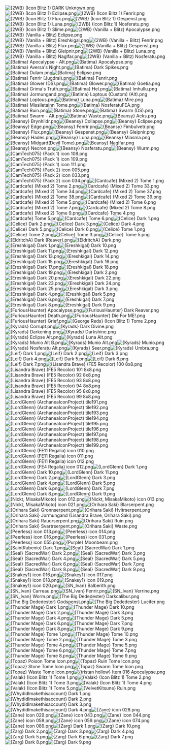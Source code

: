 ![{2WB} (Icon Blitz 1) DARK Unknown.png](https://raw.githubusercontent.com/Klokinator/FE-Repo/main/Item%20Icons/Magic%20-%20Dark/%7B2WB%7D%20(Icon%20Blitz%201)%20DARK%20Unknown.png "{2WB} (Icon Blitz 1) DARK Unknown.png")![{2WB} (Icon Blitz 1) Eclipse.png](https://raw.githubusercontent.com/Klokinator/FE-Repo/main/Item%20Icons/Magic%20-%20Dark/%7B2WB%7D%20(Icon%20Blitz%201)%20Eclipse.png "{2WB} (Icon Blitz 1) Eclipse.png")![{2WB} (Icon Blitz 1) Fenrir.png](https://raw.githubusercontent.com/Klokinator/FE-Repo/main/Item%20Icons/Magic%20-%20Dark/%7B2WB%7D%20(Icon%20Blitz%201)%20Fenrir.png "{2WB} (Icon Blitz 1) Fenrir.png")![{2WB} (Icon Blitz 1) Flux.png](https://raw.githubusercontent.com/Klokinator/FE-Repo/main/Item%20Icons/Magic%20-%20Dark/%7B2WB%7D%20(Icon%20Blitz%201)%20Flux.png "{2WB} (Icon Blitz 1) Flux.png")![{2WB} (Icon Blitz 1) Gespenst.png](https://raw.githubusercontent.com/Klokinator/FE-Repo/main/Item%20Icons/Magic%20-%20Dark/%7B2WB%7D%20(Icon%20Blitz%201)%20Gespenst.png "{2WB} (Icon Blitz 1) Gespenst.png")![{2WB} (Icon Blitz 1) Luna.png](https://raw.githubusercontent.com/Klokinator/FE-Repo/main/Item%20Icons/Magic%20-%20Dark/%7B2WB%7D%20(Icon%20Blitz%201)%20Luna.png "{2WB} (Icon Blitz 1) Luna.png")![{2WB} (Icon Blitz 1) Nosferatu.png](https://raw.githubusercontent.com/Klokinator/FE-Repo/main/Item%20Icons/Magic%20-%20Dark/%7B2WB%7D%20(Icon%20Blitz%201)%20Nosferatu.png "{2WB} (Icon Blitz 1) Nosferatu.png")![{2WB} (Icon Blitz 1) Slime.png](https://raw.githubusercontent.com/Klokinator/FE-Repo/main/Item%20Icons/Magic%20-%20Dark/%7B2WB%7D%20(Icon%20Blitz%201)%20Slime.png "{2WB} (Icon Blitz 1) Slime.png")![{2WB} (Vanilla + Blitz) Apocalypse.png](https://raw.githubusercontent.com/Klokinator/FE-Repo/main/Item%20Icons/Magic%20-%20Dark/%7B2WB%7D%20(Vanilla%20%2B%20Blitz)%20Apocalypse.png "{2WB} (Vanilla + Blitz) Apocalypse.png")![{2WB} (Vanilla + Blitz) Eclipse.png](https://raw.githubusercontent.com/Klokinator/FE-Repo/main/Item%20Icons/Magic%20-%20Dark/%7B2WB%7D%20(Vanilla%20%2B%20Blitz)%20Eclipse.png "{2WB} (Vanilla + Blitz) Eclipse.png")![{2WB} (Vanilla + Blitz) Ereshkigal.png](https://raw.githubusercontent.com/Klokinator/FE-Repo/main/Item%20Icons/Magic%20-%20Dark/%7B2WB%7D%20(Vanilla%20%2B%20Blitz)%20Ereshkigal.png "{2WB} (Vanilla + Blitz) Ereshkigal.png")![{2WB} (Vanilla + Blitz) Fenrir.png](https://raw.githubusercontent.com/Klokinator/FE-Repo/main/Item%20Icons/Magic%20-%20Dark/%7B2WB%7D%20(Vanilla%20%2B%20Blitz)%20Fenrir.png "{2WB} (Vanilla + Blitz) Fenrir.png")![{2WB} (Vanilla + Blitz) Flux.png](https://raw.githubusercontent.com/Klokinator/FE-Repo/main/Item%20Icons/Magic%20-%20Dark/%7B2WB%7D%20(Vanilla%20%2B%20Blitz)%20Flux.png "{2WB} (Vanilla + Blitz) Flux.png")![{2WB} (Vanilla + Blitz) Gespenst.png](https://raw.githubusercontent.com/Klokinator/FE-Repo/main/Item%20Icons/Magic%20-%20Dark/%7B2WB%7D%20(Vanilla%20%2B%20Blitz)%20Gespenst.png "{2WB} (Vanilla + Blitz) Gespenst.png")![{2WB} (Vanilla + Blitz) Gleipnir.png](https://raw.githubusercontent.com/Klokinator/FE-Repo/main/Item%20Icons/Magic%20-%20Dark/%7B2WB%7D%20(Vanilla%20%2B%20Blitz)%20Gleipnir.png "{2WB} (Vanilla + Blitz) Gleipnir.png")![{2WB} (Vanilla + Blitz) Luna.png](https://raw.githubusercontent.com/Klokinator/FE-Repo/main/Item%20Icons/Magic%20-%20Dark/%7B2WB%7D%20(Vanilla%20%2B%20Blitz)%20Luna.png "{2WB} (Vanilla + Blitz) Luna.png")![{2WB} (Vanilla + Blitz) Naglfar.png](https://raw.githubusercontent.com/Klokinator/FE-Repo/main/Item%20Icons/Magic%20-%20Dark/%7B2WB%7D%20(Vanilla%20%2B%20Blitz)%20Naglfar.png "{2WB} (Vanilla + Blitz) Naglfar.png")![{2WB} (Vanilla + Blitz) Nosferatu.png](https://raw.githubusercontent.com/Klokinator/FE-Repo/main/Item%20Icons/Magic%20-%20Dark/%7B2WB%7D%20(Vanilla%20%2B%20Blitz)%20Nosferatu.png "{2WB} (Vanilla + Blitz) Nosferatu.png")![{Batima} Apocalypse - Alt.png](https://raw.githubusercontent.com/Klokinator/FE-Repo/main/Item%20Icons/Magic%20-%20Dark/%7BBatima%7D%20Apocalypse%20-%20Alt.png "{Batima} Apocalypse - Alt.png")![{Batima} Apocalypse.png](https://raw.githubusercontent.com/Klokinator/FE-Repo/main/Item%20Icons/Magic%20-%20Dark/%7BBatima%7D%20Apocalypse.png "{Batima} Apocalypse.png")![{Batima} Aversa's Night.png](https://raw.githubusercontent.com/Klokinator/FE-Repo/main/Item%20Icons/Magic%20-%20Dark/%7BBatima%7D%20Aversa's%20Night.png "{Batima} Aversa's Night.png")![{Batima} Dark Spikes.png](https://raw.githubusercontent.com/Klokinator/FE-Repo/main/Item%20Icons/Magic%20-%20Dark/%7BBatima%7D%20Dark%20Spikes.png "{Batima} Dark Spikes.png")![{Batima} Dulam.png](https://raw.githubusercontent.com/Klokinator/FE-Repo/main/Item%20Icons/Magic%20-%20Dark/%7BBatima%7D%20Dulam.png "{Batima} Dulam.png")![{Batima} Eclipse.png](https://raw.githubusercontent.com/Klokinator/FE-Repo/main/Item%20Icons/Magic%20-%20Dark/%7BBatima%7D%20Eclipse.png "{Batima} Eclipse.png")![{Batima} Fenrir (Jugdral).png](https://raw.githubusercontent.com/Klokinator/FE-Repo/main/Item%20Icons/Magic%20-%20Dark/%7BBatima%7D%20Fenrir%20(Jugdral).png "{Batima} Fenrir (Jugdral).png")![{Batima} Fenrir.png](https://raw.githubusercontent.com/Klokinator/FE-Repo/main/Item%20Icons/Magic%20-%20Dark/%7BBatima%7D%20Fenrir.png "{Batima} Fenrir.png")![{Batima} Glower (DS).png](https://raw.githubusercontent.com/Klokinator/FE-Repo/main/Item%20Icons/Magic%20-%20Dark/%7BBatima%7D%20Glower%20(DS).png "{Batima} Glower (DS).png")![{Batima} Glower.png](https://raw.githubusercontent.com/Klokinator/FE-Repo/main/Item%20Icons/Magic%20-%20Dark/%7BBatima%7D%20Glower.png "{Batima} Glower.png")![{Batima} Goetia.png](https://raw.githubusercontent.com/Klokinator/FE-Repo/main/Item%20Icons/Magic%20-%20Dark/%7BBatima%7D%20Goetia.png "{Batima} Goetia.png")![{Batima} Grima's Truth.png](https://raw.githubusercontent.com/Klokinator/FE-Repo/main/Item%20Icons/Magic%20-%20Dark/%7BBatima%7D%20Grima's%20Truth.png "{Batima} Grima's Truth.png")![{Batima} Hel.png](https://raw.githubusercontent.com/Klokinator/FE-Repo/main/Item%20Icons/Magic%20-%20Dark/%7BBatima%7D%20Hel.png "{Batima} Hel.png")![{Batima} Imhullu.png](https://raw.githubusercontent.com/Klokinator/FE-Repo/main/Item%20Icons/Magic%20-%20Dark/%7BBatima%7D%20Imhullu.png "{Batima} Imhullu.png")![{Batima} Jormungand.png](https://raw.githubusercontent.com/Klokinator/FE-Repo/main/Item%20Icons/Magic%20-%20Dark/%7BBatima%7D%20Jormungand.png "{Batima} Jormungand.png")![{Batima} Loptous (Custom) (Alt).png](https://raw.githubusercontent.com/Klokinator/FE-Repo/main/Item%20Icons/Magic%20-%20Dark/%7BBatima%7D%20Loptous%20(Custom)%20(Alt).png "{Batima} Loptous (Custom) (Alt).png")![{Batima} Loptous.png](https://raw.githubusercontent.com/Klokinator/FE-Repo/main/Item%20Icons/Magic%20-%20Dark/%7BBatima%7D%20Loptous.png "{Batima} Loptous.png")![{Batima} Luna.png](https://raw.githubusercontent.com/Klokinator/FE-Repo/main/Item%20Icons/Magic%20-%20Dark/%7BBatima%7D%20Luna.png "{Batima} Luna.png")![{Batima} Mire.png](https://raw.githubusercontent.com/Klokinator/FE-Repo/main/Item%20Icons/Magic%20-%20Dark/%7BBatima%7D%20Mire.png "{Batima} Mire.png")![{Batima} Missiletainn Tome.png](https://raw.githubusercontent.com/Klokinator/FE-Repo/main/Item%20Icons/Magic%20-%20Dark/%7BBatima%7D%20Missiletainn%20Tome.png "{Batima} Missiletainn Tome.png")![{Batima} NosferatuFEA.png](https://raw.githubusercontent.com/Klokinator/FE-Repo/main/Item%20Icons/Magic%20-%20Dark/%7BBatima%7D%20NosferatuFEA.png "{Batima} NosferatuFEA.png")![{Batima} Ruin.png](https://raw.githubusercontent.com/Klokinator/FE-Repo/main/Item%20Icons/Magic%20-%20Dark/%7BBatima%7D%20Ruin.png "{Batima} Ruin.png")![{Batima} Stone.png](https://raw.githubusercontent.com/Klokinator/FE-Repo/main/Item%20Icons/Magic%20-%20Dark/%7BBatima%7D%20Stone.png "{Batima} Stone.png")![{Batima} Swarm (DS).png](https://raw.githubusercontent.com/Klokinator/FE-Repo/main/Item%20Icons/Magic%20-%20Dark/%7BBatima%7D%20Swarm%20(DS).png "{Batima} Swarm (DS).png")![{Batima} Swarm - Alt.png](https://raw.githubusercontent.com/Klokinator/FE-Repo/main/Item%20Icons/Magic%20-%20Dark/%7BBatima%7D%20Swarm%20-%20Alt.png "{Batima} Swarm - Alt.png")![{Batima} Waste.png](https://raw.githubusercontent.com/Klokinator/FE-Repo/main/Item%20Icons/Magic%20-%20Dark/%7BBatima%7D%20Waste.png "{Batima} Waste.png")![{Beansy} Acks.png](https://raw.githubusercontent.com/Klokinator/FE-Repo/main/Item%20Icons/Magic%20-%20Dark/%7BBeansy%7D%20Acks.png "{Beansy} Acks.png")![{Beansy} Brynhildr.png](https://raw.githubusercontent.com/Klokinator/FE-Repo/main/Item%20Icons/Magic%20-%20Dark/%7BBeansy%7D%20Brynhildr.png "{Beansy} Brynhildr.png")![{Beansy} Collapse.png](https://raw.githubusercontent.com/Klokinator/FE-Repo/main/Item%20Icons/Magic%20-%20Dark/%7BBeansy%7D%20Collapse.png "{Beansy} Collapse.png")![{Beansy} Eclipse.png](https://raw.githubusercontent.com/Klokinator/FE-Repo/main/Item%20Icons/Magic%20-%20Dark/%7BBeansy%7D%20Eclipse.png "{Beansy} Eclipse.png")![{Beansy} Edge.png](https://raw.githubusercontent.com/Klokinator/FE-Repo/main/Item%20Icons/Magic%20-%20Dark/%7BBeansy%7D%20Edge.png "{Beansy} Edge.png")![{Beansy} Fenrir.png](https://raw.githubusercontent.com/Klokinator/FE-Repo/main/Item%20Icons/Magic%20-%20Dark/%7BBeansy%7D%20Fenrir.png "{Beansy} Fenrir.png")![{Beansy} Fimbulvetr.png](https://raw.githubusercontent.com/Klokinator/FE-Repo/main/Item%20Icons/Magic%20-%20Dark/%7BBeansy%7D%20Fimbulvetr.png "{Beansy} Fimbulvetr.png")![{Beansy} Flux.png](https://raw.githubusercontent.com/Klokinator/FE-Repo/main/Item%20Icons/Magic%20-%20Dark/%7BBeansy%7D%20Flux.png "{Beansy} Flux.png")![{Beansy} Gespenst.png](https://raw.githubusercontent.com/Klokinator/FE-Repo/main/Item%20Icons/Magic%20-%20Dark/%7BBeansy%7D%20Gespenst.png "{Beansy} Gespenst.png")![{Beansy} Gleipnir.png](https://raw.githubusercontent.com/Klokinator/FE-Repo/main/Item%20Icons/Magic%20-%20Dark/%7BBeansy%7D%20Gleipnir.png "{Beansy} Gleipnir.png")![{Beansy} Hades.png](https://raw.githubusercontent.com/Klokinator/FE-Repo/main/Item%20Icons/Magic%20-%20Dark/%7BBeansy%7D%20Hades.png "{Beansy} Hades.png")![{Beansy} Luna.png](https://raw.githubusercontent.com/Klokinator/FE-Repo/main/Item%20Icons/Magic%20-%20Dark/%7BBeansy%7D%20Luna.png "{Beansy} Luna.png")![{Beansy} Miasma.png](https://raw.githubusercontent.com/Klokinator/FE-Repo/main/Item%20Icons/Magic%20-%20Dark/%7BBeansy%7D%20Miasma.png "{Beansy} Miasma.png")![{Beansy} Midgard(Devil Tome).png](https://raw.githubusercontent.com/Klokinator/FE-Repo/main/Item%20Icons/Magic%20-%20Dark/%7BBeansy%7D%20Midgard(Devil%20Tome).png "{Beansy} Midgard(Devil Tome).png")![{Beansy} Naglfar.png](https://raw.githubusercontent.com/Klokinator/FE-Repo/main/Item%20Icons/Magic%20-%20Dark/%7BBeansy%7D%20Naglfar.png "{Beansy} Naglfar.png")![{Beansy} Necron.png](https://raw.githubusercontent.com/Klokinator/FE-Repo/main/Item%20Icons/Magic%20-%20Dark/%7BBeansy%7D%20Necron.png "{Beansy} Necron.png")![{Beansy} Nosferatu.png](https://raw.githubusercontent.com/Klokinator/FE-Repo/main/Item%20Icons/Magic%20-%20Dark/%7BBeansy%7D%20Nosferatu.png "{Beansy} Nosferatu.png")![{Beansy} Wurm.png](https://raw.githubusercontent.com/Klokinator/FE-Repo/main/Item%20Icons/Magic%20-%20Dark/%7BBeansy%7D%20Wurm.png "{Beansy} Wurm.png")![{CamTech075} (Pack 1) icon 108.png](https://raw.githubusercontent.com/Klokinator/FE-Repo/main/Item%20Icons/Magic%20-%20Dark/%7BCamTech075%7D%20(Pack%201)%20icon%20108.png "{CamTech075} (Pack 1) icon 108.png")![{CamTech075} (Pack 1) icon 109.png](https://raw.githubusercontent.com/Klokinator/FE-Repo/main/Item%20Icons/Magic%20-%20Dark/%7BCamTech075%7D%20(Pack%201)%20icon%20109.png "{CamTech075} (Pack 1) icon 109.png")![{CamTech075} (Pack 1) icon 111.png](https://raw.githubusercontent.com/Klokinator/FE-Repo/main/Item%20Icons/Magic%20-%20Dark/%7BCamTech075%7D%20(Pack%201)%20icon%20111.png "{CamTech075} (Pack 1) icon 111.png")![{CamTech075} (Pack 2) icon 005.png](https://raw.githubusercontent.com/Klokinator/FE-Repo/main/Item%20Icons/Magic%20-%20Dark/%7BCamTech075%7D%20(Pack%202)%20icon%20005.png "{CamTech075} (Pack 2) icon 005.png")![{CamTech075} (Pack 2) icon 033.png](https://raw.githubusercontent.com/Klokinator/FE-Repo/main/Item%20Icons/Magic%20-%20Dark/%7BCamTech075%7D%20(Pack%202)%20icon%20033.png "{CamTech075} (Pack 2) icon 033.png")![{CamTech075} (Pack 2) icon 034.png](https://raw.githubusercontent.com/Klokinator/FE-Repo/main/Item%20Icons/Magic%20-%20Dark/%7BCamTech075%7D%20(Pack%202)%20icon%20034.png "{CamTech075} (Pack 2) icon 034.png")![{Cardcafe} (Mixed 2) Tome 1.png](https://raw.githubusercontent.com/Klokinator/FE-Repo/main/Item%20Icons/Magic%20-%20Dark/%7BCardcafe%7D%20(Mixed%202)%20Tome%201.png "{Cardcafe} (Mixed 2) Tome 1.png")![{Cardcafe} (Mixed 2) Tome 2.png](https://raw.githubusercontent.com/Klokinator/FE-Repo/main/Item%20Icons/Magic%20-%20Dark/%7BCardcafe%7D%20(Mixed%202)%20Tome%202.png "{Cardcafe} (Mixed 2) Tome 2.png")![{Cardcafe} (Mixed 2) Tome 33.png](https://raw.githubusercontent.com/Klokinator/FE-Repo/main/Item%20Icons/Magic%20-%20Dark/%7BCardcafe%7D%20(Mixed%202)%20Tome%2033.png "{Cardcafe} (Mixed 2) Tome 33.png")![{Cardcafe} (Mixed 2) Tome 34.png](https://raw.githubusercontent.com/Klokinator/FE-Repo/main/Item%20Icons/Magic%20-%20Dark/%7BCardcafe%7D%20(Mixed%202)%20Tome%2034.png "{Cardcafe} (Mixed 2) Tome 34.png")![{Cardcafe} (Mixed 2) Tome 37.png](https://raw.githubusercontent.com/Klokinator/FE-Repo/main/Item%20Icons/Magic%20-%20Dark/%7BCardcafe%7D%20(Mixed%202)%20Tome%2037.png "{Cardcafe} (Mixed 2) Tome 37.png")![{Cardcafe} (Mixed 2) Tome 38.png](https://raw.githubusercontent.com/Klokinator/FE-Repo/main/Item%20Icons/Magic%20-%20Dark/%7BCardcafe%7D%20(Mixed%202)%20Tome%2038.png "{Cardcafe} (Mixed 2) Tome 38.png")![{Cardcafe} (Mixed 2) Tome 39.png](https://raw.githubusercontent.com/Klokinator/FE-Repo/main/Item%20Icons/Magic%20-%20Dark/%7BCardcafe%7D%20(Mixed%202)%20Tome%2039.png "{Cardcafe} (Mixed 2) Tome 39.png")![{Cardcafe} (Mixed 2) Tome 5.png](https://raw.githubusercontent.com/Klokinator/FE-Repo/main/Item%20Icons/Magic%20-%20Dark/%7BCardcafe%7D%20(Mixed%202)%20Tome%205.png "{Cardcafe} (Mixed 2) Tome 5.png")![{Cardcafe} (Mixed 2) Tome 6.png](https://raw.githubusercontent.com/Klokinator/FE-Repo/main/Item%20Icons/Magic%20-%20Dark/%7BCardcafe%7D%20(Mixed%202)%20Tome%206.png "{Cardcafe} (Mixed 2) Tome 6.png")![{Cardcafe} (Mixed 2) Tome 7.png](https://raw.githubusercontent.com/Klokinator/FE-Repo/main/Item%20Icons/Magic%20-%20Dark/%7BCardcafe%7D%20(Mixed%202)%20Tome%207.png "{Cardcafe} (Mixed 2) Tome 7.png")![{Cardcafe} (Mixed 2) Tome 8.png](https://raw.githubusercontent.com/Klokinator/FE-Repo/main/Item%20Icons/Magic%20-%20Dark/%7BCardcafe%7D%20(Mixed%202)%20Tome%208.png "{Cardcafe} (Mixed 2) Tome 8.png")![{Cardcafe} (Mixed 2) Tome 9.png](https://raw.githubusercontent.com/Klokinator/FE-Repo/main/Item%20Icons/Magic%20-%20Dark/%7BCardcafe%7D%20(Mixed%202)%20Tome%209.png "{Cardcafe} (Mixed 2) Tome 9.png")![{Cardcafe} Tome 4.png](https://raw.githubusercontent.com/Klokinator/FE-Repo/main/Item%20Icons/Magic%20-%20Dark/%7BCardcafe%7D%20Tome%204.png "{Cardcafe} Tome 4.png")![{Cardcafe} Tome 5.png](https://raw.githubusercontent.com/Klokinator/FE-Repo/main/Item%20Icons/Magic%20-%20Dark/%7BCardcafe%7D%20Tome%205.png "{Cardcafe} Tome 5.png")![{Cardcafe} Tome 6.png](https://raw.githubusercontent.com/Klokinator/FE-Repo/main/Item%20Icons/Magic%20-%20Dark/%7BCardcafe%7D%20Tome%206.png "{Cardcafe} Tome 6.png")![{Celice} Dark 1.png](https://raw.githubusercontent.com/Klokinator/FE-Repo/main/Item%20Icons/Magic%20-%20Dark/%7BCelice%7D%20Dark%201.png "{Celice} Dark 1.png")![{Celice} Dark 2.png](https://raw.githubusercontent.com/Klokinator/FE-Repo/main/Item%20Icons/Magic%20-%20Dark/%7BCelice%7D%20Dark%202.png "{Celice} Dark 2.png")![{Celice} Dark 3.png](https://raw.githubusercontent.com/Klokinator/FE-Repo/main/Item%20Icons/Magic%20-%20Dark/%7BCelice%7D%20Dark%203.png "{Celice} Dark 3.png")![{Celice} Dark 4.png](https://raw.githubusercontent.com/Klokinator/FE-Repo/main/Item%20Icons/Magic%20-%20Dark/%7BCelice%7D%20Dark%204.png "{Celice} Dark 4.png")![{Celice} Dark 5.png](https://raw.githubusercontent.com/Klokinator/FE-Repo/main/Item%20Icons/Magic%20-%20Dark/%7BCelice%7D%20Dark%205.png "{Celice} Dark 5.png")![{Celice} Dark 6.png](https://raw.githubusercontent.com/Klokinator/FE-Repo/main/Item%20Icons/Magic%20-%20Dark/%7BCelice%7D%20Dark%206.png "{Celice} Dark 6.png")![{Celice} Tome 1.png](https://raw.githubusercontent.com/Klokinator/FE-Repo/main/Item%20Icons/Magic%20-%20Dark/%7BCelice%7D%20Tome%201.png "{Celice} Tome 1.png")![{Celice} Tome 2.png](https://raw.githubusercontent.com/Klokinator/FE-Repo/main/Item%20Icons/Magic%20-%20Dark/%7BCelice%7D%20Tome%202.png "{Celice} Tome 2.png")![{Celice} Tome 3.png](https://raw.githubusercontent.com/Klokinator/FE-Repo/main/Item%20Icons/Magic%20-%20Dark/%7BCelice%7D%20Tome%203.png "{Celice} Tome 3.png")![{Celice} Tome 5.png](https://raw.githubusercontent.com/Klokinator/FE-Repo/main/Item%20Icons/Magic%20-%20Dark/%7BCelice%7D%20Tome%205.png "{Celice} Tome 5.png")![{EldritchA} Dark (Reaver).png](https://raw.githubusercontent.com/Klokinator/FE-Repo/main/Item%20Icons/Magic%20-%20Dark/%7BEldritchA%7D%20Dark%20(Reaver).png "{EldritchA} Dark (Reaver).png")![{EldritchA} Dark.png](https://raw.githubusercontent.com/Klokinator/FE-Repo/main/Item%20Icons/Magic%20-%20Dark/%7BEldritchA%7D%20Dark.png "{EldritchA} Dark.png")![{Ereshkigal} Dark 1.png](https://raw.githubusercontent.com/Klokinator/FE-Repo/main/Item%20Icons/Magic%20-%20Dark/%7BEreshkigal%7D%20Dark%201.png "{Ereshkigal} Dark 1.png")![{Ereshkigal} Dark 10.png](https://raw.githubusercontent.com/Klokinator/FE-Repo/main/Item%20Icons/Magic%20-%20Dark/%7BEreshkigal%7D%20Dark%2010.png "{Ereshkigal} Dark 10.png")![{Ereshkigal} Dark 11.png](https://raw.githubusercontent.com/Klokinator/FE-Repo/main/Item%20Icons/Magic%20-%20Dark/%7BEreshkigal%7D%20Dark%2011.png "{Ereshkigal} Dark 11.png")![{Ereshkigal} Dark 12.png](https://raw.githubusercontent.com/Klokinator/FE-Repo/main/Item%20Icons/Magic%20-%20Dark/%7BEreshkigal%7D%20Dark%2012.png "{Ereshkigal} Dark 12.png")![{Ereshkigal} Dark 13.png](https://raw.githubusercontent.com/Klokinator/FE-Repo/main/Item%20Icons/Magic%20-%20Dark/%7BEreshkigal%7D%20Dark%2013.png "{Ereshkigal} Dark 13.png")![{Ereshkigal} Dark 14.png](https://raw.githubusercontent.com/Klokinator/FE-Repo/main/Item%20Icons/Magic%20-%20Dark/%7BEreshkigal%7D%20Dark%2014.png "{Ereshkigal} Dark 14.png")![{Ereshkigal} Dark 15.png](https://raw.githubusercontent.com/Klokinator/FE-Repo/main/Item%20Icons/Magic%20-%20Dark/%7BEreshkigal%7D%20Dark%2015.png "{Ereshkigal} Dark 15.png")![{Ereshkigal} Dark 16.png](https://raw.githubusercontent.com/Klokinator/FE-Repo/main/Item%20Icons/Magic%20-%20Dark/%7BEreshkigal%7D%20Dark%2016.png "{Ereshkigal} Dark 16.png")![{Ereshkigal} Dark 17.png](https://raw.githubusercontent.com/Klokinator/FE-Repo/main/Item%20Icons/Magic%20-%20Dark/%7BEreshkigal%7D%20Dark%2017.png "{Ereshkigal} Dark 17.png")![{Ereshkigal} Dark 18.png](https://raw.githubusercontent.com/Klokinator/FE-Repo/main/Item%20Icons/Magic%20-%20Dark/%7BEreshkigal%7D%20Dark%2018.png "{Ereshkigal} Dark 18.png")![{Ereshkigal} Dark 19.png](https://raw.githubusercontent.com/Klokinator/FE-Repo/main/Item%20Icons/Magic%20-%20Dark/%7BEreshkigal%7D%20Dark%2019.png "{Ereshkigal} Dark 19.png")![{Ereshkigal} Dark 2.png](https://raw.githubusercontent.com/Klokinator/FE-Repo/main/Item%20Icons/Magic%20-%20Dark/%7BEreshkigal%7D%20Dark%202.png "{Ereshkigal} Dark 2.png")![{Ereshkigal} Dark 20.png](https://raw.githubusercontent.com/Klokinator/FE-Repo/main/Item%20Icons/Magic%20-%20Dark/%7BEreshkigal%7D%20Dark%2020.png "{Ereshkigal} Dark 20.png")![{Ereshkigal} Dark 22.png](https://raw.githubusercontent.com/Klokinator/FE-Repo/main/Item%20Icons/Magic%20-%20Dark/%7BEreshkigal%7D%20Dark%2022.png "{Ereshkigal} Dark 22.png")![{Ereshkigal} Dark 23.png](https://raw.githubusercontent.com/Klokinator/FE-Repo/main/Item%20Icons/Magic%20-%20Dark/%7BEreshkigal%7D%20Dark%2023.png "{Ereshkigal} Dark 23.png")![{Ereshkigal} Dark 24.png](https://raw.githubusercontent.com/Klokinator/FE-Repo/main/Item%20Icons/Magic%20-%20Dark/%7BEreshkigal%7D%20Dark%2024.png "{Ereshkigal} Dark 24.png")![{Ereshkigal} Dark 25.png](https://raw.githubusercontent.com/Klokinator/FE-Repo/main/Item%20Icons/Magic%20-%20Dark/%7BEreshkigal%7D%20Dark%2025.png "{Ereshkigal} Dark 25.png")![{Ereshkigal} Dark 3.png](https://raw.githubusercontent.com/Klokinator/FE-Repo/main/Item%20Icons/Magic%20-%20Dark/%7BEreshkigal%7D%20Dark%203.png "{Ereshkigal} Dark 3.png")![{Ereshkigal} Dark 4.png](https://raw.githubusercontent.com/Klokinator/FE-Repo/main/Item%20Icons/Magic%20-%20Dark/%7BEreshkigal%7D%20Dark%204.png "{Ereshkigal} Dark 4.png")![{Ereshkigal} Dark 5.png](https://raw.githubusercontent.com/Klokinator/FE-Repo/main/Item%20Icons/Magic%20-%20Dark/%7BEreshkigal%7D%20Dark%205.png "{Ereshkigal} Dark 5.png")![{Ereshkigal} Dark 6.png](https://raw.githubusercontent.com/Klokinator/FE-Repo/main/Item%20Icons/Magic%20-%20Dark/%7BEreshkigal%7D%20Dark%206.png "{Ereshkigal} Dark 6.png")![{Ereshkigal} Dark 7.png](https://raw.githubusercontent.com/Klokinator/FE-Repo/main/Item%20Icons/Magic%20-%20Dark/%7BEreshkigal%7D%20Dark%207.png "{Ereshkigal} Dark 7.png")![{Ereshkigal} Dark 8.png](https://raw.githubusercontent.com/Klokinator/FE-Repo/main/Item%20Icons/Magic%20-%20Dark/%7BEreshkigal%7D%20Dark%208.png "{Ereshkigal} Dark 8.png")![{Ereshkigal} Dark 9.png](https://raw.githubusercontent.com/Klokinator/FE-Repo/main/Item%20Icons/Magic%20-%20Dark/%7BEreshkigal%7D%20Dark%209.png "{Ereshkigal} Dark 9.png")![{FuriousHaunter} Apocalypse.png](https://raw.githubusercontent.com/Klokinator/FE-Repo/main/Item%20Icons/Magic%20-%20Dark/%7BFuriousHaunter%7D%20Apocalypse.png "{FuriousHaunter} Apocalypse.png")![{FuriousHaunter} Dark Reaver.png](https://raw.githubusercontent.com/Klokinator/FE-Repo/main/Item%20Icons/Magic%20-%20Dark/%7BFuriousHaunter%7D%20Dark%20Reaver.png "{FuriousHaunter} Dark Reaver.png")![{FuriousHaunter} Death.png](https://raw.githubusercontent.com/Klokinator/FE-Repo/main/Item%20Icons/Magic%20-%20Dark/%7BFuriousHaunter%7D%20Death.png "{FuriousHaunter} Death.png")![{FuriousHaunter} Die For ME!.png](https://raw.githubusercontent.com/Klokinator/FE-Repo/main/Item%20Icons/Magic%20-%20Dark/%7BFuriousHaunter%7D%20Die%20For%20ME!.png "{FuriousHaunter} Die For ME!.png")![{FuriousHaunter} Grief.png](https://raw.githubusercontent.com/Klokinator/FE-Repo/main/Item%20Icons/Magic%20-%20Dark/%7BFuriousHaunter%7D%20Grief.png "{FuriousHaunter} Grief.png")![{George Reds} (Icon Blitz 1) Tome 2.png](https://raw.githubusercontent.com/Klokinator/FE-Repo/main/Item%20Icons/Magic%20-%20Dark/%7BGeorge%20Reds%7D%20(Icon%20Blitz%201)%20Tome%202.png "{George Reds} (Icon Blitz 1) Tome 2.png")![{Kyrads} Corrupt.png](https://raw.githubusercontent.com/Klokinator/FE-Repo/main/Item%20Icons/Magic%20-%20Dark/%7BKyrads%7D%20Corrupt.png "{Kyrads} Corrupt.png")![{Kyrads} Dark Divine.png](https://raw.githubusercontent.com/Klokinator/FE-Repo/main/Item%20Icons/Magic%20-%20Dark/%7BKyrads%7D%20Dark%20Divine.png "{Kyrads} Dark Divine.png")![{Kyrads} Darkening.png](https://raw.githubusercontent.com/Klokinator/FE-Repo/main/Item%20Icons/Magic%20-%20Dark/%7BKyrads%7D%20Darkening.png "{Kyrads} Darkening.png")![{Kyrads} Darkshine.png](https://raw.githubusercontent.com/Klokinator/FE-Repo/main/Item%20Icons/Magic%20-%20Dark/%7BKyrads%7D%20Darkshine.png "{Kyrads} Darkshine.png")![{Kyrads} Eclipse Alt.png](https://raw.githubusercontent.com/Klokinator/FE-Repo/main/Item%20Icons/Magic%20-%20Dark/%7BKyrads%7D%20Eclipse%20Alt.png "{Kyrads} Eclipse Alt.png")![{Kyrads} Luna Alt.png](https://raw.githubusercontent.com/Klokinator/FE-Repo/main/Item%20Icons/Magic%20-%20Dark/%7BKyrads%7D%20Luna%20Alt.png "{Kyrads} Luna Alt.png")![{Kyrads} Munio Alt B.png](https://raw.githubusercontent.com/Klokinator/FE-Repo/main/Item%20Icons/Magic%20-%20Dark/%7BKyrads%7D%20Munio%20Alt%20B.png "{Kyrads} Munio Alt B.png")![{Kyrads} Munio Alt.png](https://raw.githubusercontent.com/Klokinator/FE-Repo/main/Item%20Icons/Magic%20-%20Dark/%7BKyrads%7D%20Munio%20Alt.png "{Kyrads} Munio Alt.png")![{Kyrads} Munio.png](https://raw.githubusercontent.com/Klokinator/FE-Repo/main/Item%20Icons/Magic%20-%20Dark/%7BKyrads%7D%20Munio.png "{Kyrads} Munio.png")![{Kyrads} Nosferatu Alt.png](https://raw.githubusercontent.com/Klokinator/FE-Repo/main/Item%20Icons/Magic%20-%20Dark/%7BKyrads%7D%20Nosferatu%20Alt.png "{Kyrads} Nosferatu Alt.png")![{Kyrads} Seer.png](https://raw.githubusercontent.com/Klokinator/FE-Repo/main/Item%20Icons/Magic%20-%20Dark/%7BKyrads%7D%20Seer.png "{Kyrads} Seer.png")![{Kyrads} Umbra.png](https://raw.githubusercontent.com/Klokinator/FE-Repo/main/Item%20Icons/Magic%20-%20Dark/%7BKyrads%7D%20Umbra.png "{Kyrads} Umbra.png")![{Leif} Dark 1.png](https://raw.githubusercontent.com/Klokinator/FE-Repo/main/Item%20Icons/Magic%20-%20Dark/%7BLeif%7D%20Dark%201.png "{Leif} Dark 1.png")![{Leif} Dark 2.png](https://raw.githubusercontent.com/Klokinator/FE-Repo/main/Item%20Icons/Magic%20-%20Dark/%7BLeif%7D%20Dark%202.png "{Leif} Dark 2.png")![{Leif} Dark 3.png](https://raw.githubusercontent.com/Klokinator/FE-Repo/main/Item%20Icons/Magic%20-%20Dark/%7BLeif%7D%20Dark%203.png "{Leif} Dark 3.png")![{Leif} Dark 4.png](https://raw.githubusercontent.com/Klokinator/FE-Repo/main/Item%20Icons/Magic%20-%20Dark/%7BLeif%7D%20Dark%204.png "{Leif} Dark 4.png")![{Leif} Dark 5.png](https://raw.githubusercontent.com/Klokinator/FE-Repo/main/Item%20Icons/Magic%20-%20Dark/%7BLeif%7D%20Dark%205.png "{Leif} Dark 5.png")![{Leif} Dark 6.png](https://raw.githubusercontent.com/Klokinator/FE-Repo/main/Item%20Icons/Magic%20-%20Dark/%7BLeif%7D%20Dark%206.png "{Leif} Dark 6.png")![{Leif} Dark 7.png](https://raw.githubusercontent.com/Klokinator/FE-Repo/main/Item%20Icons/Magic%20-%20Dark/%7BLeif%7D%20Dark%207.png "{Leif} Dark 7.png")![{Lisandra Brave} (FE5 Recolor) 100 8x8.png](https://raw.githubusercontent.com/Klokinator/FE-Repo/main/Item%20Icons/Magic%20-%20Dark/%7BLisandra%20Brave%7D%20(FE5%20Recolor)%20100%208x8.png "{Lisandra Brave} (FE5 Recolor) 100 8x8.png")![{Lisandra Brave} (FE5 Recolor) 101 8x8.png](https://raw.githubusercontent.com/Klokinator/FE-Repo/main/Item%20Icons/Magic%20-%20Dark/%7BLisandra%20Brave%7D%20(FE5%20Recolor)%20101%208x8.png "{Lisandra Brave} (FE5 Recolor) 101 8x8.png")![{Lisandra Brave} (FE5 Recolor) 92 8x8.png](https://raw.githubusercontent.com/Klokinator/FE-Repo/main/Item%20Icons/Magic%20-%20Dark/%7BLisandra%20Brave%7D%20(FE5%20Recolor)%2092%208x8.png "{Lisandra Brave} (FE5 Recolor) 92 8x8.png")![{Lisandra Brave} (FE5 Recolor) 93 8x8.png](https://raw.githubusercontent.com/Klokinator/FE-Repo/main/Item%20Icons/Magic%20-%20Dark/%7BLisandra%20Brave%7D%20(FE5%20Recolor)%2093%208x8.png "{Lisandra Brave} (FE5 Recolor) 93 8x8.png")![{Lisandra Brave} (FE5 Recolor) 94 8x8.png](https://raw.githubusercontent.com/Klokinator/FE-Repo/main/Item%20Icons/Magic%20-%20Dark/%7BLisandra%20Brave%7D%20(FE5%20Recolor)%2094%208x8.png "{Lisandra Brave} (FE5 Recolor) 94 8x8.png")![{Lisandra Brave} (FE5 Recolor) 95 8x8.png](https://raw.githubusercontent.com/Klokinator/FE-Repo/main/Item%20Icons/Magic%20-%20Dark/%7BLisandra%20Brave%7D%20(FE5%20Recolor)%2095%208x8.png "{Lisandra Brave} (FE5 Recolor) 95 8x8.png")![{Lisandra Brave} (FE5 Recolor) 99 8x8.png](https://raw.githubusercontent.com/Klokinator/FE-Repo/main/Item%20Icons/Magic%20-%20Dark/%7BLisandra%20Brave%7D%20(FE5%20Recolor)%2099%208x8.png "{Lisandra Brave} (FE5 Recolor) 99 8x8.png")![{LordGlenn} (ArchaneaIconProject) tile191.png](https://raw.githubusercontent.com/Klokinator/FE-Repo/main/Item%20Icons/Magic%20-%20Dark/%7BLordGlenn%7D%20(ArchaneaIconProject)%20tile191.png "{LordGlenn} (ArchaneaIconProject) tile191.png")![{LordGlenn} (ArchaneaIconProject) tile192.png](https://raw.githubusercontent.com/Klokinator/FE-Repo/main/Item%20Icons/Magic%20-%20Dark/%7BLordGlenn%7D%20(ArchaneaIconProject)%20tile192.png "{LordGlenn} (ArchaneaIconProject) tile192.png")![{LordGlenn} (ArchaneaIconProject) tile193.png](https://raw.githubusercontent.com/Klokinator/FE-Repo/main/Item%20Icons/Magic%20-%20Dark/%7BLordGlenn%7D%20(ArchaneaIconProject)%20tile193.png "{LordGlenn} (ArchaneaIconProject) tile193.png")![{LordGlenn} (ArchaneaIconProject) tile194.png](https://raw.githubusercontent.com/Klokinator/FE-Repo/main/Item%20Icons/Magic%20-%20Dark/%7BLordGlenn%7D%20(ArchaneaIconProject)%20tile194.png "{LordGlenn} (ArchaneaIconProject) tile194.png")![{LordGlenn} (ArchaneaIconProject) tile195.png](https://raw.githubusercontent.com/Klokinator/FE-Repo/main/Item%20Icons/Magic%20-%20Dark/%7BLordGlenn%7D%20(ArchaneaIconProject)%20tile195.png "{LordGlenn} (ArchaneaIconProject) tile195.png")![{LordGlenn} (ArchaneaIconProject) tile196.png](https://raw.githubusercontent.com/Klokinator/FE-Repo/main/Item%20Icons/Magic%20-%20Dark/%7BLordGlenn%7D%20(ArchaneaIconProject)%20tile196.png "{LordGlenn} (ArchaneaIconProject) tile196.png")![{LordGlenn} (ArchaneaIconProject) tile197.png](https://raw.githubusercontent.com/Klokinator/FE-Repo/main/Item%20Icons/Magic%20-%20Dark/%7BLordGlenn%7D%20(ArchaneaIconProject)%20tile197.png "{LordGlenn} (ArchaneaIconProject) tile197.png")![{LordGlenn} (ArchaneaIconProject) tile198.png](https://raw.githubusercontent.com/Klokinator/FE-Repo/main/Item%20Icons/Magic%20-%20Dark/%7BLordGlenn%7D%20(ArchaneaIconProject)%20tile198.png "{LordGlenn} (ArchaneaIconProject) tile198.png")![{LordGlenn} (ArchaneaIconProject) tile199.png](https://raw.githubusercontent.com/Klokinator/FE-Repo/main/Item%20Icons/Magic%20-%20Dark/%7BLordGlenn%7D%20(ArchaneaIconProject)%20tile199.png "{LordGlenn} (ArchaneaIconProject) tile199.png")![{LordGlenn} (FE11 Regalia) icon 010.png](https://raw.githubusercontent.com/Klokinator/FE-Repo/main/Item%20Icons/Magic%20-%20Dark/%7BLordGlenn%7D%20(FE11%20Regalia)%20icon%20010.png "{LordGlenn} (FE11 Regalia) icon 010.png")![{LordGlenn} (FE11 Regalia) icon 011.png](https://raw.githubusercontent.com/Klokinator/FE-Repo/main/Item%20Icons/Magic%20-%20Dark/%7BLordGlenn%7D%20(FE11%20Regalia)%20icon%20011.png "{LordGlenn} (FE11 Regalia) icon 011.png")![{LordGlenn} (FE11 Regalia) icon 012.png](https://raw.githubusercontent.com/Klokinator/FE-Repo/main/Item%20Icons/Magic%20-%20Dark/%7BLordGlenn%7D%20(FE11%20Regalia)%20icon%20012.png "{LordGlenn} (FE11 Regalia) icon 012.png")![{LordGlenn} (FE4 Regalia) icon 012.png](https://raw.githubusercontent.com/Klokinator/FE-Repo/main/Item%20Icons/Magic%20-%20Dark/%7BLordGlenn%7D%20(FE4%20Regalia)%20icon%20012.png "{LordGlenn} (FE4 Regalia) icon 012.png")![{LordGlenn} Dark 1.png](https://raw.githubusercontent.com/Klokinator/FE-Repo/main/Item%20Icons/Magic%20-%20Dark/%7BLordGlenn%7D%20Dark%201.png "{LordGlenn} Dark 1.png")![{LordGlenn} Dark 10.png](https://raw.githubusercontent.com/Klokinator/FE-Repo/main/Item%20Icons/Magic%20-%20Dark/%7BLordGlenn%7D%20Dark%2010.png "{LordGlenn} Dark 10.png")![{LordGlenn} Dark 11.png](https://raw.githubusercontent.com/Klokinator/FE-Repo/main/Item%20Icons/Magic%20-%20Dark/%7BLordGlenn%7D%20Dark%2011.png "{LordGlenn} Dark 11.png")![{LordGlenn} Dark 2.png](https://raw.githubusercontent.com/Klokinator/FE-Repo/main/Item%20Icons/Magic%20-%20Dark/%7BLordGlenn%7D%20Dark%202.png "{LordGlenn} Dark 2.png")![{LordGlenn} Dark 3.png](https://raw.githubusercontent.com/Klokinator/FE-Repo/main/Item%20Icons/Magic%20-%20Dark/%7BLordGlenn%7D%20Dark%203.png "{LordGlenn} Dark 3.png")![{LordGlenn} Dark 4.png](https://raw.githubusercontent.com/Klokinator/FE-Repo/main/Item%20Icons/Magic%20-%20Dark/%7BLordGlenn%7D%20Dark%204.png "{LordGlenn} Dark 4.png")![{LordGlenn} Dark 5.png](https://raw.githubusercontent.com/Klokinator/FE-Repo/main/Item%20Icons/Magic%20-%20Dark/%7BLordGlenn%7D%20Dark%205.png "{LordGlenn} Dark 5.png")![{LordGlenn} Dark 6.png](https://raw.githubusercontent.com/Klokinator/FE-Repo/main/Item%20Icons/Magic%20-%20Dark/%7BLordGlenn%7D%20Dark%206.png "{LordGlenn} Dark 6.png")![{LordGlenn} Dark 7.png](https://raw.githubusercontent.com/Klokinator/FE-Repo/main/Item%20Icons/Magic%20-%20Dark/%7BLordGlenn%7D%20Dark%207.png "{LordGlenn} Dark 7.png")![{LordGlenn} Dark 8.png](https://raw.githubusercontent.com/Klokinator/FE-Repo/main/Item%20Icons/Magic%20-%20Dark/%7BLordGlenn%7D%20Dark%208.png "{LordGlenn} Dark 8.png")![{LordGlenn} Dark 9.png](https://raw.githubusercontent.com/Klokinator/FE-Repo/main/Item%20Icons/Magic%20-%20Dark/%7BLordGlenn%7D%20Dark%209.png "{LordGlenn} Dark 9.png")![{Nickt, MisakaMikoto} icon 012.png](https://raw.githubusercontent.com/Klokinator/FE-Repo/main/Item%20Icons/Magic%20-%20Dark/%7BNickt,%20MisakaMikoto%7D%20icon%20012.png "{Nickt, MisakaMikoto} icon 012.png")![{Nickt, MisakaMikoto} icon 013.png](https://raw.githubusercontent.com/Klokinator/FE-Repo/main/Item%20Icons/Magic%20-%20Dark/%7BNickt,%20MisakaMikoto%7D%20icon%20013.png "{Nickt, MisakaMikoto} icon 013.png")![{Nickt, MisakaMikoto} icon 021.png](https://raw.githubusercontent.com/Klokinator/FE-Repo/main/Item%20Icons/Magic%20-%20Dark/%7BNickt,%20MisakaMikoto%7D%20icon%20021.png "{Nickt, MisakaMikoto} icon 021.png")![{Orihara Saki} Blarserpent.png](https://raw.githubusercontent.com/Klokinator/FE-Repo/main/Item%20Icons/Magic%20-%20Dark/%7BOrihara%20Saki%7D%20Blarserpent.png "{Orihara Saki} Blarserpent.png")![{Orihara Saki} Gronnserpent.png](https://raw.githubusercontent.com/Klokinator/FE-Repo/main/Item%20Icons/Magic%20-%20Dark/%7BOrihara%20Saki%7D%20Gronnserpent.png "{Orihara Saki} Gronnserpent.png")![{Orihara Saki} Hvitrserpent.png](https://raw.githubusercontent.com/Klokinator/FE-Repo/main/Item%20Icons/Magic%20-%20Dark/%7BOrihara%20Saki%7D%20Hvitrserpent.png "{Orihara Saki} Hvitrserpent.png")![{Orihara Saki} Jormungand (Lisandra Brave, Orihara Saki).png](https://raw.githubusercontent.com/Klokinator/FE-Repo/main/Item%20Icons/Magic%20-%20Dark/%7BOrihara%20Saki%7D%20Jormungand%20(Lisandra%20Brave,%20Orihara%20Saki).png "{Orihara Saki} Jormungand (Lisandra Brave, Orihara Saki).png")![{Orihara Saki} Rauorserpent.png](https://raw.githubusercontent.com/Klokinator/FE-Repo/main/Item%20Icons/Magic%20-%20Dark/%7BOrihara%20Saki%7D%20Rauorserpent.png "{Orihara Saki} Rauorserpent.png")![{Orihara Saki} Ruin.png](https://raw.githubusercontent.com/Klokinator/FE-Repo/main/Item%20Icons/Magic%20-%20Dark/%7BOrihara%20Saki%7D%20Ruin.png "{Orihara Saki} Ruin.png")![{Orihara Saki} Svartrserpent.png](https://raw.githubusercontent.com/Klokinator/FE-Repo/main/Item%20Icons/Magic%20-%20Dark/%7BOrihara%20Saki%7D%20Svartrserpent.png "{Orihara Saki} Svartrserpent.png")![{Orihara Saki} Waste.png](https://raw.githubusercontent.com/Klokinator/FE-Repo/main/Item%20Icons/Magic%20-%20Dark/%7BOrihara%20Saki%7D%20Waste.png "{Orihara Saki} Waste.png")![{Peerless} icon 013.png](https://raw.githubusercontent.com/Klokinator/FE-Repo/main/Item%20Icons/Magic%20-%20Dark/%7BPeerless%7D%20icon%20013.png "{Peerless} icon 013.png")![{Peerless} icon 014.png](https://raw.githubusercontent.com/Klokinator/FE-Repo/main/Item%20Icons/Magic%20-%20Dark/%7BPeerless%7D%20icon%20014.png "{Peerless} icon 014.png")![{Peerless} icon 016.png](https://raw.githubusercontent.com/Klokinator/FE-Repo/main/Item%20Icons/Magic%20-%20Dark/%7BPeerless%7D%20icon%20016.png "{Peerless} icon 016.png")![{Peerless} icon 031.png](https://raw.githubusercontent.com/Klokinator/FE-Repo/main/Item%20Icons/Magic%20-%20Dark/%7BPeerless%7D%20icon%20031.png "{Peerless} icon 031.png")![{Peerless} icon 055.png](https://raw.githubusercontent.com/Klokinator/FE-Repo/main/Item%20Icons/Magic%20-%20Dark/%7BPeerless%7D%20icon%20055.png "{Peerless} icon 055.png")![{Purple} Moonbeam.png](https://raw.githubusercontent.com/Klokinator/FE-Repo/main/Item%20Icons/Magic%20-%20Dark/%7BPurple%7D%20Moonbeam.png "{Purple} Moonbeam.png")![{SaintRubenio} Dark 1.png](https://raw.githubusercontent.com/Klokinator/FE-Repo/main/Item%20Icons/Magic%20-%20Dark/%7BSaintRubenio%7D%20Dark%201.png "{SaintRubenio} Dark 1.png")![{Seal} (SacredWar) Dark 1.png](https://raw.githubusercontent.com/Klokinator/FE-Repo/main/Item%20Icons/Magic%20-%20Dark/%7BSeal%7D%20(SacredWar)%20Dark%201.png "{Seal} (SacredWar) Dark 1.png")![{Seal} (SacredWar) Dark 2.png](https://raw.githubusercontent.com/Klokinator/FE-Repo/main/Item%20Icons/Magic%20-%20Dark/%7BSeal%7D%20(SacredWar)%20Dark%202.png "{Seal} (SacredWar) Dark 2.png")![{Seal} (SacredWar) Dark 3.png](https://raw.githubusercontent.com/Klokinator/FE-Repo/main/Item%20Icons/Magic%20-%20Dark/%7BSeal%7D%20(SacredWar)%20Dark%203.png "{Seal} (SacredWar) Dark 3.png")![{Seal} (SacredWar) Dark 4.png](https://raw.githubusercontent.com/Klokinator/FE-Repo/main/Item%20Icons/Magic%20-%20Dark/%7BSeal%7D%20(SacredWar)%20Dark%204.png "{Seal} (SacredWar) Dark 4.png")![{Seal} (SacredWar) Dark 5.png](https://raw.githubusercontent.com/Klokinator/FE-Repo/main/Item%20Icons/Magic%20-%20Dark/%7BSeal%7D%20(SacredWar)%20Dark%205.png "{Seal} (SacredWar) Dark 5.png")![{Seal} (SacredWar) Dark 6.png](https://raw.githubusercontent.com/Klokinator/FE-Repo/main/Item%20Icons/Magic%20-%20Dark/%7BSeal%7D%20(SacredWar)%20Dark%206.png "{Seal} (SacredWar) Dark 6.png")![{Seal} (SacredWar) Dark 7.png](https://raw.githubusercontent.com/Klokinator/FE-Repo/main/Item%20Icons/Magic%20-%20Dark/%7BSeal%7D%20(SacredWar)%20Dark%207.png "{Seal} (SacredWar) Dark 7.png")![{Seal} (SacredWar) Dark 8.png](https://raw.githubusercontent.com/Klokinator/FE-Repo/main/Item%20Icons/Magic%20-%20Dark/%7BSeal%7D%20(SacredWar)%20Dark%208.png "{Seal} (SacredWar) Dark 8.png")![{Seal} (SacredWar) Dark 9.png](https://raw.githubusercontent.com/Klokinator/FE-Repo/main/Item%20Icons/Magic%20-%20Dark/%7BSeal%7D%20(SacredWar)%20Dark%209.png "{Seal} (SacredWar) Dark 9.png")![{Snakey1} icon 016.png](https://raw.githubusercontent.com/Klokinator/FE-Repo/main/Item%20Icons/Magic%20-%20Dark/%7BSnakey1%7D%20icon%20016.png "{Snakey1} icon 016.png")![{Snakey1} icon 017.png](https://raw.githubusercontent.com/Klokinator/FE-Repo/main/Item%20Icons/Magic%20-%20Dark/%7BSnakey1%7D%20icon%20017.png "{Snakey1} icon 017.png")![{Snakey1} icon 018.png](https://raw.githubusercontent.com/Klokinator/FE-Repo/main/Item%20Icons/Magic%20-%20Dark/%7BSnakey1%7D%20icon%20018.png "{Snakey1} icon 018.png")![{Snakey1} icon 019.png](https://raw.githubusercontent.com/Klokinator/FE-Repo/main/Item%20Icons/Magic%20-%20Dark/%7BSnakey1%7D%20icon%20019.png "{Snakey1} icon 019.png")![{Snakey1} icon 020.png](https://raw.githubusercontent.com/Klokinator/FE-Repo/main/Item%20Icons/Magic%20-%20Dark/%7BSnakey1%7D%20icon%20020.png "{Snakey1} icon 020.png")![{SN_Ivan} Balberith.png](https://raw.githubusercontent.com/Klokinator/FE-Repo/main/Item%20Icons/Magic%20-%20Dark/%7BSN_Ivan%7D%20Balberith.png "{SN_Ivan} Balberith.png")![{SN_Ivan} Carreau.png](https://raw.githubusercontent.com/Klokinator/FE-Repo/main/Item%20Icons/Magic%20-%20Dark/%7BSN_Ivan%7D%20Carreau.png "{SN_Ivan} Carreau.png")![{SN_Ivan} Fenrir.png](https://raw.githubusercontent.com/Klokinator/FE-Repo/main/Item%20Icons/Magic%20-%20Dark/%7BSN_Ivan%7D%20Fenrir.png "{SN_Ivan} Fenrir.png")![{SN_Ivan} Verrine.png](https://raw.githubusercontent.com/Klokinator/FE-Repo/main/Item%20Icons/Magic%20-%20Dark/%7BSN_Ivan%7D%20Verrine.png "{SN_Ivan} Verrine.png")![{SN_Ivan} Worm.png](https://raw.githubusercontent.com/Klokinator/FE-Repo/main/Item%20Icons/Magic%20-%20Dark/%7BSN_Ivan%7D%20Worm.png "{SN_Ivan} Worm.png")![{The Big Dededester} Darkcalibur.png](https://raw.githubusercontent.com/Klokinator/FE-Repo/main/Item%20Icons/Magic%20-%20Dark/%7BThe%20Big%20Dededester%7D%20Darkcalibur.png "{The Big Dededester} Darkcalibur.png")![{The Big Dededester} Godspenst.png](https://raw.githubusercontent.com/Klokinator/FE-Repo/main/Item%20Icons/Magic%20-%20Dark/%7BThe%20Big%20Dededester%7D%20Godspenst.png "{The Big Dededester} Godspenst.png")![{The Big Dededester} Lucifer.png](https://raw.githubusercontent.com/Klokinator/FE-Repo/main/Item%20Icons/Magic%20-%20Dark/%7BThe%20Big%20Dededester%7D%20Lucifer.png "{The Big Dededester} Lucifer.png")![{Thunder Mage} Dark 1.png](https://raw.githubusercontent.com/Klokinator/FE-Repo/main/Item%20Icons/Magic%20-%20Dark/%7BThunder%20Mage%7D%20Dark%201.png "{Thunder Mage} Dark 1.png")![{Thunder Mage} Dark 10.png](https://raw.githubusercontent.com/Klokinator/FE-Repo/main/Item%20Icons/Magic%20-%20Dark/%7BThunder%20Mage%7D%20Dark%2010.png "{Thunder Mage} Dark 10.png")![{Thunder Mage} Dark 2.png](https://raw.githubusercontent.com/Klokinator/FE-Repo/main/Item%20Icons/Magic%20-%20Dark/%7BThunder%20Mage%7D%20Dark%202.png "{Thunder Mage} Dark 2.png")![{Thunder Mage} Dark 3.png](https://raw.githubusercontent.com/Klokinator/FE-Repo/main/Item%20Icons/Magic%20-%20Dark/%7BThunder%20Mage%7D%20Dark%203.png "{Thunder Mage} Dark 3.png")![{Thunder Mage} Dark 4.png](https://raw.githubusercontent.com/Klokinator/FE-Repo/main/Item%20Icons/Magic%20-%20Dark/%7BThunder%20Mage%7D%20Dark%204.png "{Thunder Mage} Dark 4.png")![{Thunder Mage} Dark 5.png](https://raw.githubusercontent.com/Klokinator/FE-Repo/main/Item%20Icons/Magic%20-%20Dark/%7BThunder%20Mage%7D%20Dark%205.png "{Thunder Mage} Dark 5.png")![{Thunder Mage} Dark 6.png](https://raw.githubusercontent.com/Klokinator/FE-Repo/main/Item%20Icons/Magic%20-%20Dark/%7BThunder%20Mage%7D%20Dark%206.png "{Thunder Mage} Dark 6.png")![{Thunder Mage} Dark 7.png](https://raw.githubusercontent.com/Klokinator/FE-Repo/main/Item%20Icons/Magic%20-%20Dark/%7BThunder%20Mage%7D%20Dark%207.png "{Thunder Mage} Dark 7.png")![{Thunder Mage} Dark 8.png](https://raw.githubusercontent.com/Klokinator/FE-Repo/main/Item%20Icons/Magic%20-%20Dark/%7BThunder%20Mage%7D%20Dark%208.png "{Thunder Mage} Dark 8.png")![{Thunder Mage} Dark 9.png](https://raw.githubusercontent.com/Klokinator/FE-Repo/main/Item%20Icons/Magic%20-%20Dark/%7BThunder%20Mage%7D%20Dark%209.png "{Thunder Mage} Dark 9.png")![{Thunder Mage} Tome 1.png](https://raw.githubusercontent.com/Klokinator/FE-Repo/main/Item%20Icons/Magic%20-%20Dark/%7BThunder%20Mage%7D%20Tome%201.png "{Thunder Mage} Tome 1.png")![{Thunder Mage} Tome 10.png](https://raw.githubusercontent.com/Klokinator/FE-Repo/main/Item%20Icons/Magic%20-%20Dark/%7BThunder%20Mage%7D%20Tome%2010.png "{Thunder Mage} Tome 10.png")![{Thunder Mage} Tome 2.png](https://raw.githubusercontent.com/Klokinator/FE-Repo/main/Item%20Icons/Magic%20-%20Dark/%7BThunder%20Mage%7D%20Tome%202.png "{Thunder Mage} Tome 2.png")![{Thunder Mage} Tome 3.png](https://raw.githubusercontent.com/Klokinator/FE-Repo/main/Item%20Icons/Magic%20-%20Dark/%7BThunder%20Mage%7D%20Tome%203.png "{Thunder Mage} Tome 3.png")![{Thunder Mage} Tome 4.png](https://raw.githubusercontent.com/Klokinator/FE-Repo/main/Item%20Icons/Magic%20-%20Dark/%7BThunder%20Mage%7D%20Tome%204.png "{Thunder Mage} Tome 4.png")![{Thunder Mage} Tome 5.png](https://raw.githubusercontent.com/Klokinator/FE-Repo/main/Item%20Icons/Magic%20-%20Dark/%7BThunder%20Mage%7D%20Tome%205.png "{Thunder Mage} Tome 5.png")![{Thunder Mage} Tome 6.png](https://raw.githubusercontent.com/Klokinator/FE-Repo/main/Item%20Icons/Magic%20-%20Dark/%7BThunder%20Mage%7D%20Tome%206.png "{Thunder Mage} Tome 6.png")![{Thunder Mage} Tome 7.png](https://raw.githubusercontent.com/Klokinator/FE-Repo/main/Item%20Icons/Magic%20-%20Dark/%7BThunder%20Mage%7D%20Tome%207.png "{Thunder Mage} Tome 7.png")![{Thunder Mage} Tome 8.png](https://raw.githubusercontent.com/Klokinator/FE-Repo/main/Item%20Icons/Magic%20-%20Dark/%7BThunder%20Mage%7D%20Tome%208.png "{Thunder Mage} Tome 8.png")![{Thunder Mage} Tome 9.png](https://raw.githubusercontent.com/Klokinator/FE-Repo/main/Item%20Icons/Magic%20-%20Dark/%7BThunder%20Mage%7D%20Tome%209.png "{Thunder Mage} Tome 9.png")![{Topaz} Poison Tome Icon.png](https://raw.githubusercontent.com/Klokinator/FE-Repo/main/Item%20Icons/Magic%20-%20Dark/%7BTopaz%7D%20Poison%20Tome%20Icon.png "{Topaz} Poison Tome Icon.png")![{Topaz} Ruin Tome Icon.png](https://raw.githubusercontent.com/Klokinator/FE-Repo/main/Item%20Icons/Magic%20-%20Dark/%7BTopaz%7D%20Ruin%20Tome%20Icon.png "{Topaz} Ruin Tome Icon.png")![{Topaz} Stone Tome Icon.png](https://raw.githubusercontent.com/Klokinator/FE-Repo/main/Item%20Icons/Magic%20-%20Dark/%7BTopaz%7D%20Stone%20Tome%20Icon.png "{Topaz} Stone Tome Icon.png")![{Topaz} Swarm Tome Icon.png](https://raw.githubusercontent.com/Klokinator/FE-Repo/main/Item%20Icons/Magic%20-%20Dark/%7BTopaz%7D%20Swarm%20Tome%20Icon.png "{Topaz} Swarm Tome Icon.png")![{Topaz} Waste Tome Icon.png](https://raw.githubusercontent.com/Klokinator/FE-Repo/main/Item%20Icons/Magic%20-%20Dark/%7BTopaz%7D%20Waste%20Tome%20Icon.png "{Topaz} Waste Tome Icon.png")![{tristan hollow} Item 016 Apocalypse.png](https://raw.githubusercontent.com/Klokinator/FE-Repo/main/Item%20Icons/Magic%20-%20Dark/%7Btristan%20hollow%7D%20Item%20016%20Apocalypse.png "{tristan hollow} Item 016 Apocalypse.png")![{Valak} (Icon Blitz 1) Tome 1.png](https://raw.githubusercontent.com/Klokinator/FE-Repo/main/Item%20Icons/Magic%20-%20Dark/%7BValak%7D%20(Icon%20Blitz%201)%20Tome%201.png "{Valak} (Icon Blitz 1) Tome 1.png")![{Valak} (Icon Blitz 1) Tome 2.png](https://raw.githubusercontent.com/Klokinator/FE-Repo/main/Item%20Icons/Magic%20-%20Dark/%7BValak%7D%20(Icon%20Blitz%201)%20Tome%202.png "{Valak} (Icon Blitz 1) Tome 2.png")![{Valak} (Icon Blitz 1) Tome 3.png](https://raw.githubusercontent.com/Klokinator/FE-Repo/main/Item%20Icons/Magic%20-%20Dark/%7BValak%7D%20(Icon%20Blitz%201)%20Tome%203.png "{Valak} (Icon Blitz 1) Tome 3.png")![{Valak} (Icon Blitz 1) Tome 4.png](https://raw.githubusercontent.com/Klokinator/FE-Repo/main/Item%20Icons/Magic%20-%20Dark/%7BValak%7D%20(Icon%20Blitz%201)%20Tome%204.png "{Valak} (Icon Blitz 1) Tome 4.png")![{Valak} (Icon Blitz 1) Tome 5.png](https://raw.githubusercontent.com/Klokinator/FE-Repo/main/Item%20Icons/Magic%20-%20Dark/%7BValak%7D%20(Icon%20Blitz%201)%20Tome%205.png "{Valak} (Icon Blitz 1) Tome 5.png")![{VelvetKitsune} Ruin.png](https://raw.githubusercontent.com/Klokinator/FE-Repo/main/Item%20Icons/Magic%20-%20Dark/%7BVelvetKitsune%7D%20Ruin.png "{VelvetKitsune} Ruin.png")![{WhydidImakethisaccount} Dark 1.png](https://raw.githubusercontent.com/Klokinator/FE-Repo/main/Item%20Icons/Magic%20-%20Dark/%7BWhydidImakethisaccount%7D%20Dark%201.png "{WhydidImakethisaccount} Dark 1.png")![{WhydidImakethisaccount} Dark 2.png](https://raw.githubusercontent.com/Klokinator/FE-Repo/main/Item%20Icons/Magic%20-%20Dark/%7BWhydidImakethisaccount%7D%20Dark%202.png "{WhydidImakethisaccount} Dark 2.png")![{WhydidImakethisaccount} Dark 3.png](https://raw.githubusercontent.com/Klokinator/FE-Repo/main/Item%20Icons/Magic%20-%20Dark/%7BWhydidImakethisaccount%7D%20Dark%203.png "{WhydidImakethisaccount} Dark 3.png")![{WhydidImakethisaccount} Dark 4.png](https://raw.githubusercontent.com/Klokinator/FE-Repo/main/Item%20Icons/Magic%20-%20Dark/%7BWhydidImakethisaccount%7D%20Dark%204.png "{WhydidImakethisaccount} Dark 4.png")![{Zane} icon 028.png](https://raw.githubusercontent.com/Klokinator/FE-Repo/main/Item%20Icons/Magic%20-%20Dark/%7BZane%7D%20icon%20028.png "{Zane} icon 028.png")![{Zane} icon 029.png](https://raw.githubusercontent.com/Klokinator/FE-Repo/main/Item%20Icons/Magic%20-%20Dark/%7BZane%7D%20icon%20029.png "{Zane} icon 029.png")![{Zane} icon 043.png](https://raw.githubusercontent.com/Klokinator/FE-Repo/main/Item%20Icons/Magic%20-%20Dark/%7BZane%7D%20icon%20043.png "{Zane} icon 043.png")![{Zane} icon 044.png](https://raw.githubusercontent.com/Klokinator/FE-Repo/main/Item%20Icons/Magic%20-%20Dark/%7BZane%7D%20icon%20044.png "{Zane} icon 044.png")![{Zane} icon 058.png](https://raw.githubusercontent.com/Klokinator/FE-Repo/main/Item%20Icons/Magic%20-%20Dark/%7BZane%7D%20icon%20058.png "{Zane} icon 058.png")![{Zane} icon 059.png](https://raw.githubusercontent.com/Klokinator/FE-Repo/main/Item%20Icons/Magic%20-%20Dark/%7BZane%7D%20icon%20059.png "{Zane} icon 059.png")![{Zane} icon 074.png](https://raw.githubusercontent.com/Klokinator/FE-Repo/main/Item%20Icons/Magic%20-%20Dark/%7BZane%7D%20icon%20074.png "{Zane} icon 074.png")![{Zane} icon 089.png](https://raw.githubusercontent.com/Klokinator/FE-Repo/main/Item%20Icons/Magic%20-%20Dark/%7BZane%7D%20icon%20089.png "{Zane} icon 089.png")![{Zarg} Dark 1.png](https://raw.githubusercontent.com/Klokinator/FE-Repo/main/Item%20Icons/Magic%20-%20Dark/%7BZarg%7D%20Dark%201.png "{Zarg} Dark 1.png")![{Zarg} Dark 10.png](https://raw.githubusercontent.com/Klokinator/FE-Repo/main/Item%20Icons/Magic%20-%20Dark/%7BZarg%7D%20Dark%2010.png "{Zarg} Dark 10.png")![{Zarg} Dark 2.png](https://raw.githubusercontent.com/Klokinator/FE-Repo/main/Item%20Icons/Magic%20-%20Dark/%7BZarg%7D%20Dark%202.png "{Zarg} Dark 2.png")![{Zarg} Dark 3.png](https://raw.githubusercontent.com/Klokinator/FE-Repo/main/Item%20Icons/Magic%20-%20Dark/%7BZarg%7D%20Dark%203.png "{Zarg} Dark 3.png")![{Zarg} Dark 4.png](https://raw.githubusercontent.com/Klokinator/FE-Repo/main/Item%20Icons/Magic%20-%20Dark/%7BZarg%7D%20Dark%204.png "{Zarg} Dark 4.png")![{Zarg} Dark 5.png](https://raw.githubusercontent.com/Klokinator/FE-Repo/main/Item%20Icons/Magic%20-%20Dark/%7BZarg%7D%20Dark%205.png "{Zarg} Dark 5.png")![{Zarg} Dark 6.png](https://raw.githubusercontent.com/Klokinator/FE-Repo/main/Item%20Icons/Magic%20-%20Dark/%7BZarg%7D%20Dark%206.png "{Zarg} Dark 6.png")![{Zarg} Dark 7.png](https://raw.githubusercontent.com/Klokinator/FE-Repo/main/Item%20Icons/Magic%20-%20Dark/%7BZarg%7D%20Dark%207.png "{Zarg} Dark 7.png")![{Zarg} Dark 8.png](https://raw.githubusercontent.com/Klokinator/FE-Repo/main/Item%20Icons/Magic%20-%20Dark/%7BZarg%7D%20Dark%208.png "{Zarg} Dark 8.png")![{Zarg} Dark 9.png](https://raw.githubusercontent.com/Klokinator/FE-Repo/main/Item%20Icons/Magic%20-%20Dark/%7BZarg%7D%20Dark%209.png "{Zarg} Dark 9.png")